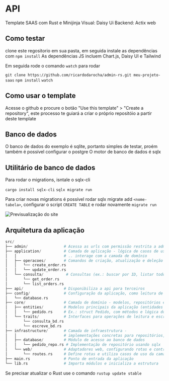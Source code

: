 # API

Template SAAS com Rust e Minijinja
Visual: Daisy Ui
Backend: Actix web

## Como testar

clone este regositorio em sua pasta, em seguida instale as dependências com `npm install`
As dependências JS incluem Chart.js, Daisy UI e Tailwind

Em seguida rode o comando `watch` para rodar

`git clone https://github.com/ricardodarocha/admin-rs.git meu-projeto-saas`
`npm install`
`watch`

## Como usar o template

Acesse o github e procure o botão "Use this template" > "Create a repository", este processo te guiará a criar o próprio repositóio a partir deste template

## Banco de dados

O banco de dados do exemplo é sqlite, portanto simples de testar, proém também é possível configurar o postgre
O motor de banco de dados é sqlx

## Utilitário de banco de dados

Para rodar o migrations, isntale o sqlx-cli

`cargo install sqlx-cli`
`sqlx migrate run`

Para criar novas migrations é possível rodar sqlx migrate add `<nome-tabela>`, configurar o script `CREATE TABLE` e rodar novamente `migrate run`

![Previsualização do site](https://github.com/ricardodarocha/api/blob/templates/preview.GIF)

## Arquitetura da aplicação

```Php
src/
├── admin/                # Acessa as urls com permissão restrita a administrador 
├── application/          # Camada de aplicação - lógica de casos de uso, 
│   │                     # .. interage com a camada de domínio
│   ├── operacoes/        # Comandos de criação, atualização e deleção
│   │   └── create_order.rs
│   │   └── update_order.rs
│   └── consulta/          # Consultas (ex.: buscar por ID, listar todos)
│       └── get_order.rs
│       └── list_orders.rs
├── api/                  # Disponibiliza a api para terceiros
├── config/               # Configuração da aplicação, como leitura de arquivos de ambiente
│   └── database.rs
├── core/                 # Camada de domínio - modelos, repositórios e lógica de negócio
│   ├── entities/         # Modelos principais da aplicação (entidades de domínio)
│   │   └── pedido.rs     # Ex.: struct Pedido, com métodos e lógica do modelo
│   └── traits/           # Interfaces para operações de leitura e escrita
│       └── consulta_bd.rs
│       └── escreve_bd.rs
├── infrastructure/       # Camada de infraestrutura - 
│   │                     # implementações concretas para repositórios, conexão com DB, etc.
│   ├── database/         # Módulo de acesso ao banco de dados
│   │   └── pedido_repo.rs # Implementação de repositório usando sqlx
│   └── web/              # Adaptadores web, configurando rotas e controladores
│       └── routes.rs     # Define rotas e utiliza casos de uso da camada de aplicação
├── main.rs               # Ponto de entrada da aplicação
└── lib.rs                # Importa módulos e inicializa a estrutura

```

Se precisar atualizar o Rust use o comando `rustup update stable`
